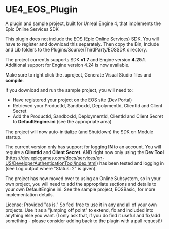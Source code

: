 # UE4_EOS_Plugin
A plugin and sample project, built for Unreal Engine 4, that implements the Epic Online Services SDK

This plugin does not include the EOS (Epic Online Services) SDK.  You will have to register and download this separately.  Then copy the Bin, Include and Lib folders to the Plugins/Source/ThirdParty/EOSSDK directory.

The project currently supports SDK **v1.7** and Engine version **4.25.1**.
Additional support for Engine version 4.24 is now available.

Make sure to right click the .uproject, Generate Visual Studio files and **compile**.

If you download and run the sample project, you will need to:
- Have registered your project on the EOS site (Dev Portal)
- Retrieved your ProductId, SandboxId, DepolymentId, ClientId and Client Secret
- Add the ProductId, SandboxId, DeploymentId, ClientId and Client Secret to **DefaultEngine.ini** (see the appropriate area)

The project will now auto-initialize (and Shutdown) the SDK on Module startup.

The current version only has support for logging **IN** to an account. You will require a **ClientId** and **Client Secret**. AND right now only using the **Dev Tool** (https://dev.epicgames.com/docs/services/en-US/DeveloperAuthenticationTool/index.html) has been tested and logging in (see Log output where "Status: 2" is given).

The project has now moved over to using an Online Subsystem, so in your own project, you will need to add the appropriate sections and details to your own DefaultEngine.ini. See the sample project, EOSBasic, for more implementation details.

License:
Provided "as is."  So feel free to use it in any and all of your own projects.  Use it as a "jumping off point" to extend, fix and included into anything else you want.
(I only ask that, if you do find it useful and fix/add something - please consider adding back to the plugin with a pull request!)

